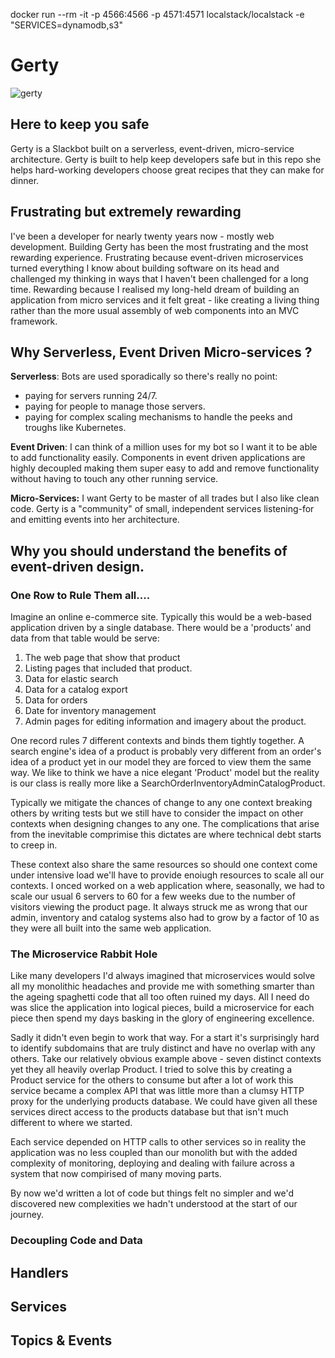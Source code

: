docker run --rm -it -p 4566:4566 -p 4571:4571 localstack/localstack -e "SERVICES=dynamodb,s3"

# Gerty

![gerty](gerty.png)

## Here to keep you safe

Gerty is a Slackbot built on a serverless, event-driven, micro-service architecture. Gerty is built to help keep developers safe but in this repo she helps hard-working developers choose great recipes that they can make for dinner.

## Frustrating but extremely rewarding

I've been a developer for nearly twenty years now - mostly web development. Building Gerty has been the most frustrating and the most rewarding experience. Frustrating because event-driven microservices turned everything I know about building software on its head and challenged my thinking in ways that I haven't been challenged for a long time. Rewarding because I realised my long-held dream of building an application from micro services and it felt great - like creating a living thing rather than the more usual assembly of web components into an MVC framework.   

## Why Serverless, Event Driven Micro-services ?

**Serverless**: Bots are used sporadically so there's really no point:

* paying for servers running 24/7.
* paying for people to manage those servers.
* paying for complex scaling mechanisms to handle the peeks and troughs like Kubernetes.

**Event Driven**: I can think of a million uses for my bot so I want it to be able to add functionality easily. Components in event driven applications are highly decoupled making them super easy to add and remove functionality without having to touch any other running service.

**Micro-Services:** I want Gerty to be master of all trades but I also like clean code. Gerty is a "community" of small, independent services listening-for and emitting events into her architecture.

## Why you should understand the benefits of event-driven design.

### One Row to Rule Them all.... 

Imagine an online e-commerce site. Typically this would be a web-based application driven by a single database. There would be a 'products' and data from that table would be serve:

1. The web page that show that product 
2. Listing pages that included that product.
3. Data for elastic search
4. Data for a catalog export
5. Data for orders
6. Date for inventory management
7. Admin pages for editing information and imagery about the product.

One record rules 7 different contexts and binds them tightly together. A search engine's idea of a product is probably very different from an order's idea of a product yet in our model they are forced to view them the same way. We like to think we have a nice elegant 'Product' model but the reality is our class is really more like a SearchOrderInventoryAdminCatalogProduct.   

Typically we mitigate the chances of change to any one context breaking others by writing tests but we still have to consider the impact on other contexts when designing changes to any one. The complications that arise from the inevitable comprimise this dictates are where technical debt starts to creep in. 

These context also share the same resources so should one context come under intensive load we'll have to provide enoiugh resources to scale all our contexts. I onced worked on a web application where, seasonally, we had to scale our usual 6 servers to 60 for a few weeks due to the number of visitors viewing the product page. It always struck me as wrong that our admin, inventory and catalog systems also had to grow by a factor of 10 as they were all built into the same web application.

### The Microservice Rabbit Hole  

Like many developers I'd always imagined that microservices would solve all my monolithic headaches and provide me with something smarter than the ageing spaghetti code that all too often ruined my days. All I need do was slice the application into logical pieces, build a microservice for each piece then spend my days basking in the glory of engineering excellence.

Sadly it didn't even begin to work that way. For a start it's surprisingly hard to identify subdomains that are truly distinct and have no overlap with any others. Take our relatively obvious example above - seven distinct contexts yet they all heavily overlap Product. I tried to solve this by creating a Product service for the others to consume but after a lot of work this service became a complex API that was little more than a clumsy HTTP proxy for the underlying products database. We could have given all these services direct access to the products database but that isn't much different to where we started.

Each service depended on HTTP calls to other services so in reality the application was no less coupled than our monolith but with the added complexity of monitoring, deploying and dealing with failure across a system that now compirised of many moving parts. 

By now we'd written a lot of code but things felt no simpler and we'd discovered new complexities we hadn't understood at the start of our journey.

### Decoupling Code and Data

## Handlers

## Services

## Topics & Events







